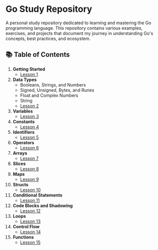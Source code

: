 # Go Study Repository
A personal study repository dedicated to learning and mastering the Go programming language. This repository contains various examples, exercises, and projects that document my journey in understanding Go's concepts, best practices, and ecosystem.

## 📚 Table of Contents
1. **Getting Started** 
    * [Lesson 1](./lesson-1/)
2. **Data Types**
    * Booleans, Strings, and Numbers
    * Signed, Unsigned, Bytes, and Runes 
    * Float and Complex Numbers
    * String
    * [Lesson 2](./lesson-2/)
3. **Variables**
    * [Lesson 3](./lesson-3/)
4. **Constants**
    * [Lesson 4](./lesson-4/)
5. **Identifiers**
    * [Lesson 5](./lesson-5/)
6. **Operators**
    * [Lesson 6](./lesson-6/)
7. **Arrays**
    * [Lesson 7](./lesson-7/)
8. **Slices**
    * [Lesson 8](./lesson-8/)
9. **Maps**
    * [Lesson 9](./lesson-9/)
10. **Structs**
    * [Lesson 10](./lesson-10/)
11. **Conditional Statements**
    * [Lesson 11](./lesson-11/)
12. **Code Blocks and Shadowing**
    * [Lesson 12](./lesson-12/)
13. **Loops**
    * [Lesson 13](./lesson-13/)
14. **Control Flow**
    * [Lesson 14](./lesson-14/)
15. **Functions**
    * [Lesson 15](./lesson-15/)